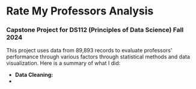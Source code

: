 # Rate My Professors Analysis

<h3>Capstone Project for DS112 (Principles of Data Science) Fall 2024</h3>

This project uses data from 89,893 records to evaluate professors' performance through various factors through statistical methods and data visualization. Here is a summary of what I did:
<ul>
  <li><b>Data Cleaning:</b></li>
  <li></li>
</ul>
